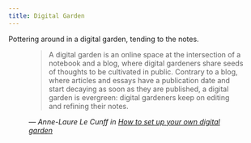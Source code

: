```yaml
---
title: Digital Garden
---
```


Pottering around in a digital garden, tending to the notes.

<figure>
    <blockquote>
	    A digital garden is an online space at the intersection of a notebook and a blog, where digital gardeners share seeds of thoughts to be cultivated in public. Contrary to a blog, where articles and essays have a publication date and start decaying as soon as they are published, a digital garden is evergreen: digital gardeners keep on editing and refining their notes.
		</blockquote>
    <figcaption>
        — <cite>Anne-Laure Le Cunff in <a href="https://nesslabs.com/digital-garden-set-up">How to set up your own digital garden</a></cite>
    </figcaption>
</figure>
